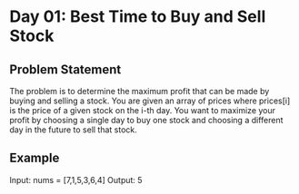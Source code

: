 # Day 01: Best Time to Buy and Sell Stock

## Problem Statement

The problem is to determine the maximum profit that can be made by buying and selling a stock. You are given an array of prices where prices[i] is the price of a given stock on the i-th day. You want to maximize your profit by choosing a single day to buy one stock and choosing a different day in the future to sell that stock.


## Example

Input: nums = [7,1,5,3,6,4]
Output: 5
